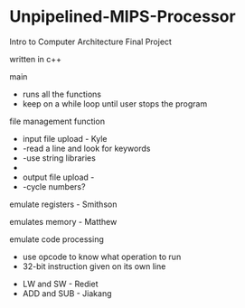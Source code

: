 # Unpipelined-MIPS-Processor
Intro to Computer Architecture Final Project

written in c++

main
- runs all the functions
- keep on a while loop until user stops the program

file management function 
* input file upload - Kyle
*  -read a line and look for keywords
*  -use string libraries
*  
*  output file upload -
*   -cycle numbers?


emulate registers - Smithson

emulates memory - Matthew

emulate code processing
- use opcode to know what operation to run
- 32-bit instruction given on its own line
* LW and SW - Rediet
* ADD and SUB - Jiakang
